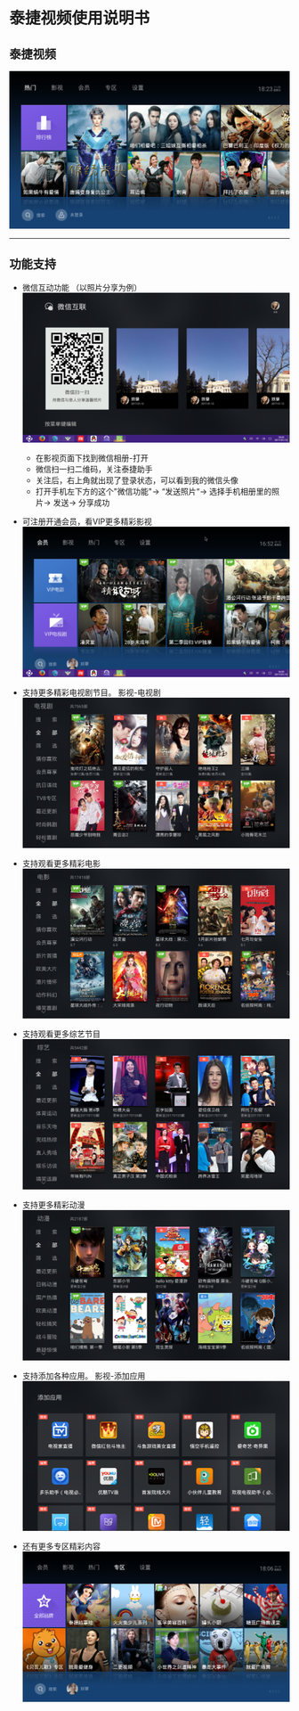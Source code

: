 # 泰捷视频使用说明书

## 泰捷视频
![](../pic/yule/taijie.png)   

*** 
## 功能支持
  - 微信互动功能 （以照片分享为例）
     ![](../pic/yule/tmp_17440-Screenshot_2017-01-12-18-02-05134891207.png)   
     - 在影视页面下找到微信相册-打开
     - 微信扫一扫二维码，关注泰捷助手
     - 关注后，右上角就出现了登录状态，可以看到我的微信头像
     - 打开手机左下方的这个"微信功能"-> “发送照片“-> 选择手机相册里的照片-> 发送-> 分享成功
  
  - 可注册开通会员，看VIP更多精彩影视
  ![](../pic/yule/tmp_17440-Screenshot_2017-01-12-16-52-22-1281620830.png)   
  
  - 支持更多精彩电视剧节目。 影视-电视剧 
  ![](../pic/yule/tmp_17440-Screenshot_2017-01-12-17-27-38-568804649.png)   
     
  - 支持观看更多精彩电影
  ![](../pic/yule/tmp_17440-Screenshot_2017-01-12-16-50-53639063176.png)   
  
  - 支持观看更多综艺节目
  ![](../pic/yule/tmp_17440-Screenshot_2017-01-12-16-51-202066806543.png)   
  
  - 支持更多精彩动漫
  ![](../pic/yule/tmp_17440-Screenshot_2017-01-12-16-51-31-524269258.png)   
  
  - 支持添加各种应用。 影视-添加应用   
  ![](../pic/yule/tmp_17440-Screenshot_2017-01-12-16-50-19912533649.png)   
  
  - 还有更多专区精彩内容   
  ![](../pic/yule/tmp_17440-Screenshot_2017-01-12-18-06-59-1158451708.png)
     
